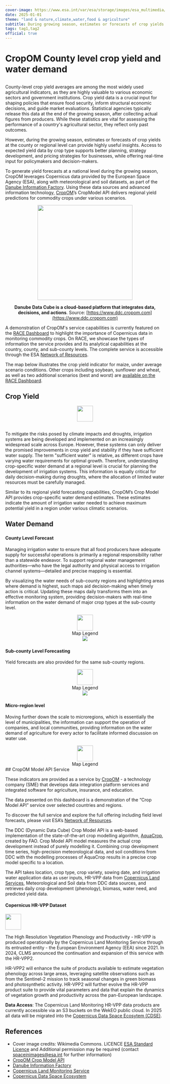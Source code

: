 ```yaml
---
cover-image: https://www.esa.int/var/esa/storage/images/esa_multimedia/images/2018/09/watering_crops/17679972-1-eng-GB/Watering_crops_pillars.jpg
date: 2025-01-01
theme: "land & nature,climate,water,food & agriculture"
subtitle: During growing season, estimates or forecasts of crop yields at the county or regional level can provide highly useful insights.
tags: tag1,tag2
official: true
---
```


# CropOM County level crop yield and water demand <!--{ as="img" mode="hero" src="https://www.esa.int/var/esa/storage/images/esa_multimedia/images/2018/09/watering_crops/17679972-1-eng-GB/Watering_crops_pillars.jpg" }-->

##

County-level crop yield averages are among the most widely used agricultural indicators, as they are highly valuable to various economic sectors and government institutions. Crop yield data is a crucial input for shaping policies that ensure food security, inform structural economic decisions, and guide market evaluations. Statistical agencies typically release this data at the end of the growing season, after collecting actual figures from producers. While these statistics are vital for assessing the performance of a country's agricultural sector, they reflect only past outcomes.

However, during the growing season, estimates or forecasts of crop yields at the county or regional level can provide highly useful insights. Access to expected yield data by crop type supports better planning, strategy development, and pricing strategies for businesses, while offering real-time input for policymakers and decision-makers.

To generate yield forecasts at a national level during the growing season, CropOM leverages Copernicus data provided by the European Space Agency (ESA), along with meteorological and soil datasets, as part of the [Danube Information Factory](https://www.ddc.cropom.com). Using these data sources and advanced information technology, [CropOM](https://cropom.com)’s CropModel API delivers regional yield predictions for commodity crops under various scenarios.

<center>
	<img src=https://www.ddc.cropom.com/assets/DDC__MAIN-DMAXp7Jk.svg height="300">

**Danube Data Cube is a cloud-based platform that integrates data, decisions, and actions**. Source: [https://www.ddc.cropom.com](https://www.ddc.cropom.com)
	</center>
	
A demonstration of CropOM's service capabilities is currently featured on the [RACE Dashboard](https://race.esa.int/) to highlight the importance of Copernicus data in monitoring commodity crops. On RACE, we showcase the types of information the service provides and its analytical capabilities at the country, county, and sub-county levels. The complete service is accessible through the ESA [Network of Resources](https://portfolio.nor-discover.org/?textSearch=cropom&filterServiceType=Any&filterSource=Any&filterGeographicalCoverage=Any&filterTemporalPeriodStart=&filterTemporalPeriodEnd=).

The map below illustrates the crop yield indicator for maize, under average scenario conditions. Other crops including soybean, sunflower and wheat, as well as two additional scenarios (best and worst) are [available on the RACE Dashboard](https://race.esa.int/?indicator=CROPOMHU1&x=2193607.25256&y=5996965.74672&z=7.4418).


## Crop Yield <!--{as="eox-map" style="width: 100%; height: 500px;" layers='[{"type":"Tile","properties":{"id":"Overlay labels"},"source":{"type":"XYZ","urls":["//s2maps-tiles.eu/wmts/1.0.0/overlay_base_bright_3857/default/g/{z}/{y}/{x}.jpg"]}},{"type":"Vector","properties":{"id":"Hungary yield"},"style":{"jsonform":{"type":"object","title":"Data configuration","properties":{"crop":{"title":"Crop","type":"string","enum":["Maize","Soybean","Sunflower","Wheat"],"default":"Maize"},"vstat":{"title":"Statistical value","type":"string","enum":["average","best","worst"],"default":"average"},"vminmax":{"title":"Dynamic range","description":"Yield [t/ha]","type":"object","properties":{"vmin":{"type":"number","minimum":0,"maximum":50,"format":"range","default":2},"vmax":{"type":"number","minimum":0,"maximum":50,"format":"range","default":20}},"format":"minmax"}}},"variables":{"crop":"Maize","vstat":"average","vmin":2,"vmax":7.7},"fill-color":["case",["==",["get","yield","Maize","average"],"N/A"],[253,231,37,0.25],["interpolate",["linear"],["/",["-",["get","yield","Maize","average"],2],7.7],0,[68,1,84,1],0.06666666666666667,[70,23,103,1],0.13333333333333333,[71,44,122,1],0.2,[65,63,131,1],0.26666666666666666,[59,81,139,1],0.3333333333333333,[52,97,141,1],0.4,[44,113,142,1],0.4666666666666667,[39,129,142,1],0.5333333333333333,[33,144,141,1],0.6,[39,173,129,1],0.6666666666666666,[66,187,114,1],0.7333333333333333,[92,200,99,1],0.8,[131,210,75,1],0.8666666666666667,[170,220,50,1],0.9333333333333333,[212,226,44,1],1,[253,231,37,1]]],"stroke-color":"black","stroke-width":1,"layerId":"crop_forecast_hu"},"source":{"type":"Vector","url":"https://api.cropom-dev.com/crop_model/regional_forecast?country_code=HU","format":{"type":"GeoJSON","dataProjection":"EPSG:3035"}}},{"type":"Tile","properties":{"id":"Terrain light"},"source":{"type":"XYZ","urls":["//s2maps-tiles.eu/wmts/1.0.0/terrain-light_3857/default/g/{z}/{y}/{x}.jpg"]}}]' zoom="6.69708496650794" center=[19.7,46.75390620626126] }-->

<center>
	<img src="https://raw.githubusercontent.com/eurodatacube/eodash-assets/main/collections/crop_forecast_CropOM/cm_legend.png" height="50">
</center>
	
## 
	
To mitigate the risks posed by climate impacts and droughts, irrigation systems are being developed and implemented on an increasingly widespread scale across Europe. However, these systems can only deliver the promised improvements in crop yield and stability if they have sufficient water supply. The term "sufficient water" is relative, as different crops have varying water requirements for optimal growth. Therefore, understanding crop-specific water demand at a regional level is crucial for planning the development of irrigation systems. This information is equally critical for daily decision-making during droughts, where the allocation of limited water resources must be carefully managed.

Similar to its regional yield forecasting capabilities, CropOM’s Crop Model API provides crop-specific water demand estimates. These estimates indicate the amount of irrigation water needed to achieve maximum potential yield in a region under various climatic scenarios.

## Water Demand <!--{ as="eox-map" mode="tour" }-->

### <!--{ layers='[{"type":"Tile","properties":{"id":"Overlay labels"},"source":{"type":"XYZ","urls":["//s2maps-tiles.eu/wmts/1.0.0/overlay_base_bright_3857/default/g/{z}/{y}/{x}.jpg"]}},{"type":"Vector","properties":{"id":"Hungary water demand"},"style":{"jsonform":{"type":"object","title":"Data configuration","properties":{"crop":{"title":"Crop","type":"string","enum":["Maize","Soybean","Sunflower","Wheat"],"default":"Maize"},"vstat":{"title":"Statistical value","type":"string","enum":["average","best","worst"],"default":"average"},"vminmax":{"title":"Dynamic range","description":"Water need [mm]","type":"object","properties":{"vmin":{"type":"number","minimum":0,"maximum":800,"format":"range","default":0},"vmax":{"type":"number","minimum":0,"maximum":800,"format":"range","default":500}},"format":"minmax"}}},"variables":{"crop":"Maize","vstat":"average","vmin":179.82,"vmax":263.69},"fill-color":["case",["==",["get","water_need","Maize","average"],"N/A"],[253,231,37,0.25],["interpolate",["linear"],["/",["-",["get","water_need","Maize","average"],179.82],263.69],0,[68,1,84,1],0.06666666666666667,[70,23,103,1],0.13333333333333333,[71,44,122,1],0.2,[65,63,131,1],0.26666666666666666,[59,81,139,1],0.3333333333333333,[52,97,141,1],0.4,[44,113,142,1],0.4666666666666667,[39,129,142,1],0.5333333333333333,[33,144,141,1],0.6,[39,173,129,1],0.6666666666666666,[66,187,114,1],0.7333333333333333,[92,200,99,1],0.8,[131,210,75,1],0.8666666666666667,[170,220,50,1],0.9333333333333333,[212,226,44,1],1,[253,231,37,1]]],"stroke-color":"black","stroke-width":1,"layerId":"crop_forecast_hu_water"},"source":{"type":"Vector","url":"https://api.cropom-dev.com/crop_model/regional_forecast?country_code=HU","format":{"type":"GeoJSON","dataProjection":"EPSG:3035"}}},{"type":"Tile","properties":{"id":"Terrain light"},"source":{"type":"XYZ","urls":["//s2maps-tiles.eu/wmts/1.0.0/terrain-light_3857/default/g/{z}/{y}/{x}.jpg"]}}]' zoom="6.69708496650794" center=[19.7,46.75390620626126] animationOptions={duration:500}}-->
#### County Level Forecast
Managing irrigation water to ensure that all food producers have adequate supply for successful operations is primarily a regional responsibility rather than a statewide endeavor. To support regional water management authorities—who have the legal authority and physical access to irrigation channel systems—detailed and precise mapping is essential.

By visualizing the water needs of sub-county regions and highlighting areas where demand is highest, such maps aid decision-making when timely action is critical. Updating these maps daily transforms them into an effective monitoring system, providing decision-makers with real-time information on the water demand of major crop types at the sub-county level.


<center>
	<img src="https://raw.githubusercontent.com/eurodatacube/eodash-assets/main/collections/crop_forecast_CropOM/cm_legend.png" height="50"/>
	
</center>
<center>
Map Legend
</center>
<center>
	<img src="https://raw.githubusercontent.com/eurodatacube/eodash-assets/main/stories/RACE/county-water-demand.png"/>
</center>

### <!--{ layers='[{"type":"Tile","properties":{"id":"Overlay labels"},"source":{"type":"XYZ","urls":["//s2maps-tiles.eu/wmts/1.0.0/overlay_base_bright_3857/default/g/{z}/{y}/{x}.jpg"]}},{"type":"Vector","properties":{"id":"Hungary Békés subcounty yield"},"style":{"jsonform":{"type":"object","title":"Data configuration","properties":{"crop":{"title":"Crop","type":"string","enum":["Maize","Soybean","Sunflower","Wheat"],"default":"Maize"},"vstat":{"title":"Statistical value","type":"string","enum":["average","best","worst"],"default":"average"},"vminmax":{"title":"Dynamic range","description":"Yield [t/ha]","type":"object","properties":{"vmin":{"type":"number","minimum":0,"maximum":50,"format":"range","default":2},"vmax":{"type":"number","minimum":0,"maximum":50,"format":"range","default":20}},"format":"minmax"}}},"variables":{"crop":"Maize","vstat":"average","vmin":1.24,"vmax":3.82},"fill-color":["case",["==",["get","yield","Maize","average"],"N/A"],[253,231,37,0.25],["interpolate",["linear"],["/",["-",["get","yield","Maize","average"],1.24],3.82],0,[68,1,84,1],0.06666666666666667,[70,23,103,1],0.13333333333333333,[71,44,122,1],0.2,[65,63,131,1],0.26666666666666666,[59,81,139,1],0.3333333333333333,[52,97,141,1],0.4,[44,113,142,1],0.4666666666666667,[39,129,142,1],0.5333333333333333,[33,144,141,1],0.6,[39,173,129,1],0.6666666666666666,[66,187,114,1],0.7333333333333333,[92,200,99,1],0.8,[131,210,75,1],0.8666666666666667,[170,220,50,1],0.9333333333333333,[212,226,44,1],1,[253,231,37,1]]],"stroke-color":"black","stroke-width":1,"layerId":"crop_forecast_hu_bekes"},"source":{"type":"Vector","url":"https://api.cropom-dev.com/crop_model/regional_forecast?region_code=HU332","format":{"type":"GeoJSON","dataProjection":"EPSG:3035"}}},{"type":"Tile","properties":{"id":"Terrain light"},"source":{"type":"XYZ","urls":["//s2maps-tiles.eu/wmts/1.0.0/terrain-light_3857/default/g/{z}/{y}/{x}.jpg"]}}]' zoom="9.049803408653483" center=[21.049999999999997,46.71545914037338] animationOptions={duration:500}}-->
#### Sub-county Level Forecasting
Yield forecasts are also provided for the same sub-county regions.

<center>
	<img src="https://raw.githubusercontent.com/eurodatacube/eodash-assets/main/collections/crop_forecast_CropOM/cm_legend.png" height="50">
</center>
<center>
Map Legend
</center>
<center>
	<img src="https://raw.githubusercontent.com/eurodatacube/eodash-assets/main/stories/RACE/subcounty-water-demand.png"/>
</center>

### <!--{ layers='[{"type":"Tile","properties":{"id":"Overlay labels"},"source":{"type":"XYZ","urls":["//s2maps-tiles.eu/wmts/1.0.0/overlay_base_bright_3857/default/g/{z}/{y}/{x}.jpg"]}},{"type":"Vector","properties":{"id":"Hungary Mezőhegyes microregion water demand"},"style":{"jsonform":{"type":"object","title":"Data configuration","properties":{"crop":{"title":"Crop","type":"string","enum":["Maize","Soybean","Sunflower","Wheat"],"default":"Maize"},"vstat":{"title":"Statistical value","type":"string","enum":["average","best","worst"],"default":"average"},"vminmax":{"title":"Dynamic range","description":"Water need [mm]","type":"object","properties":{"vmin":{"type":"number","minimum":0,"maximum":800,"format":"range","default":0},"vmax":{"type":"number","minimum":0,"maximum":800,"format":"range","default":500}},"format":"minmax"}}},"variables":{"crop":"Maize","vstat":"average","vmin":227.74,"vmax":251.71},"fill-color":["case",["==",["get","water_need","Maize","average"],"N/A"],[253,231,37,0.25],["interpolate",["linear"],["/",["-",["get","water_need","Maize","average"],227.74],251.71],0,[68,1,84,1],0.06666666666666667,[70,23,103,1],0.13333333333333333,[71,44,122,1],0.2,[65,63,131,1],0.26666666666666666,[59,81,139,1],0.3333333333333333,[52,97,141,1],0.4,[44,113,142,1],0.4666666666666667,[39,129,142,1],0.5333333333333333,[33,144,141,1],0.6,[39,173,129,1],0.6666666666666666,[66,187,114,1],0.7333333333333333,[92,200,99,1],0.8,[131,210,75,1],0.8666666666666667,[170,220,50,1],0.9333333333333333,[212,226,44,1],1,[253,231,37,1]]],"stroke-color":"black","stroke-width":1,"layerId":"crop_forecast_hu_mezohegyes_water"},"source":{"type":"Vector","url":"https://api.cropom-dev.com/crop_model/regional_forecast?region_code=HU3321","format":{"type":"GeoJSON","dataProjection":"EPSG:3035"}}},{"type":"Tile","properties":{"id":"Terrain light"},"source":{"type":"XYZ","urls":["//s2maps-tiles.eu/wmts/1.0.0/terrain-light_3857/default/g/{z}/{y}/{x}.jpg"]}}]' zoom="10.473578924860789" center=[20.97,46.38803298583869] animationOptions={duration:500}}-->
#### Micro-region level
Moving further down the scale to microregions, which is essentially the level of municipalities, the information can support the operation of companies, and local communities, providing information on the water demand of agriculture for every actor to facilitate informed discussion on water use.
<center>
	<img src="https://raw.githubusercontent.com/eurodatacube/eodash-assets/main/collections/crop_forecast_CropOM/cm_legend.png" height="50">
</center>
<center>
Map Legend
</center>
## CropOM Model API Service

These indicators are provided as a service by [CropOM](https://cropom.com) - a technology company (SME) that develops data integration platform services and integrated software for agriculture, insurance, and education. 

The data presented on this dashboard is a demonstration of the “Crop Model API” service over selected countries and regions.

To discover the full service and explore the full offering including field level forecasts, please visit ESA’s [Network of Resources](https://portfolio.nor-discover.org/?textSearch=cropom&filterServiceType=Any&filterSource=Any&filterGeographicalCoverage=Any&filterTemporalPeriodStart=&filterTemporalPeriodEnd=).

The DDC (Dynamic Data Cube) Crop Model API is a web-based implementation of the state-of-the-art crop modelling algorithm, [AquaCrop](https://www.fao.org/aquacrop/en/), created by FAO. Crop Model API model measures the actual crop development instead of purely modelling it. Combining crop development time series, high-precision meteorological data, and soil conditions from DDC with the modelling processes of AquaCrop results in a precise crop model specific to a location.

The API takes location, crop type, crop variety, sowing date, and irrigation water application data as user inputs, HR-VPP data from [Copernicus Land Services](https://land.copernicus.eu/en), Meteorological and Soil data from DDC data sources, and retrieves daily crop development (phenology), biomass, water need, and predicted yield data.

#### Copernicus HR-VPP Dataset 

<img src="https://land.copernicus.eu/static/media/ccl-icon-land-text-2.e04af716.svg" height="50">

The High Resolution Vegetation Phenology and Productivity - HR-VPP is produced operationally by the Copernicus Land Monitoring Service through its entrusted entity - the European Environment Agency (EEA) since 2021. In 2024, CLMS announced the continuation and expansion of this service with the HR-VPP2. 

HR-VPP2 will enhance the suite of products available to estimate vegetation phenology across large areas, leveraging satellite observations such as from the Sentinel-2 mission to track seasonal changes in green biomass and photosynthetic activity. HR-VPP2 will further evolve the HR-VPP product suite to provide vital parameters and data that explain the dynamics of vegetation growth and productivity across the pan-European landscape.

**Data Access**: The Copernicus Land Monitoring HR-VPP data products are currently accessible via an S3 buckets on the WekEO public cloud. In 2025 all data will be migrated into the [Copernicus Data Space Ecosytem (CDSE)](https://documentation.dataspace.copernicus.eu/Data/ComplementaryData/CLMS.html).






## References

* Cover image credits: Wikimedia Commons. LICENCE
[ESA Standard Licence](https://www.esa.int/ESA_Multimedia/Terms_and_conditions_of_use_of_images_and_videos_available_on_the_esa_website) and Additional permission may be required (contact spaceinimages@esa.int for further information)
* [CropOM Crop Model API](https://cropom.com)
* [Danube Information Factory](https://www.ddc.cropom.com)
* [Copernicus Land Monitoring Service](https://land.copernicus.eu/en)
* [Copernicus Data Space Ecosystem](https://dataspace.copernicus.eu/)

